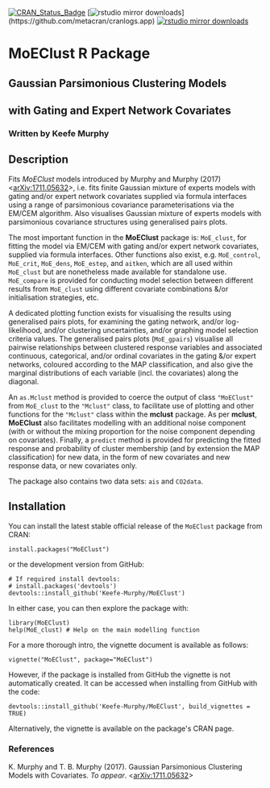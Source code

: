 [![CRAN_Status_Badge](https://www.r-pkg.org/badges/version/MoEClust)](https://cran.r-project.org/package=MoEClust)
[![rstudio mirror downloads](https://cranlogs.r-pkg.org/badges/MoEClust?)](https://github.com/metacran/cranlogs.app)
[![rstudio mirror downloads](https://cranlogs.r-pkg.org/badges/grand-total/MoEClust?color=82b4e8)](https://github.com/metacran/cranlogs.app)

# MoEClust R Package
## Gaussian Parsimonious Clustering Models
## with Gating and Expert Network Covariates
### Written by Keefe Murphy

## Description

Fits _MoEClust_ models introduced by Murphy and Murphy (2017) <[arXiv:1711.05632](https://arxiv.org/abs/1711.05632)>, i.e. fits finite Gaussian mixture of experts models with gating and/or expert network covariates supplied via formula interfaces using a range of parsimonious covariance parameterisations via the EM/CEM algorithm. Also visualises Gaussian mixture of experts models with parsimonious covariance structures using generalised pairs plots.

The most important function in the __MoEClust__ package is: `MoE_clust`, for fitting the model via EM/CEM with gating and/or expert network covariates, supplied via formula interfaces. Other functions also exist, e.g. `MoE_control`, `MoE_crit`, `MoE_dens`, `MoE_estep`, and `aitken`, which are all used within `MoE_clust` but are nonetheless made available for standalone use. `MoE_compare` is provided for conducting model selection between different results from `MoE_clust` using different covariate combinations &/or initialisation strategies, etc.

A dedicated plotting function exists for visualising the results using generalised pairs plots, for examining the gating network, and/or log-likelihood, and/or clustering uncertainties, and/or graphing model selection criteria values. The generalised pairs plots (`MoE_gpairs`) visualise all pairwise relationships between clustered response variables and associated continuous, categorical, and/or ordinal covariates in the gating &/or expert networks, coloured according to the MAP classification, and also give the marginal distributions of each variable (incl. the covariates) along the diagonal.

An `as.Mclust` method is provided to coerce the output of class `"MoEClust"` from `MoE_clust` to the `"Mclust"` class, to facilitate use of plotting and other functions for the `"Mclust"` class within the __mclust__ package. As per __mclust__, __MoEClust__ also facilitates modelling with an additional noise component (with or without the mixing proportion for the noise component depending on covariates). Finally, a `predict` method is provided for predicting the fitted response and probability of cluster membership (and by extension the MAP classification) for new data, in the form of new covariates and new response data, or new covariates only.

The package also contains two data sets: `ais` and `CO2data`.

## Installation

You can install the latest stable official release of the `MoEClust` package from CRAN:

```
install.packages("MoEClust")
```

or the development version from GitHub:

```
# If required install devtools:  
# install.packages('devtools')  
devtools::install_github('Keefe-Murphy/MoEClust')
```

In either case, you can then explore the package with:

```
library(MoEClust)  
help(MoE_clust) # Help on the main modelling function
```

For a more thorough intro, the vignette document is available as follows:

```
vignette("MoEClust", package="MoEClust")
```

However, if the package is installed from GitHub the vignette is not automatically created. It can be accessed when installing from GitHub with the code:

```
devtools::install_github('Keefe-Murphy/MoEClust', build_vignettes = TRUE)
```

Alternatively, the vignette is available on the package's CRAN page.

### References
K. Murphy and T. B. Murphy (2017). Gaussian Parsimonious Clustering Models with Covariates. _To appear_. <[arXiv:1711.05632](https://arxiv.org/abs/1711.05632)>
